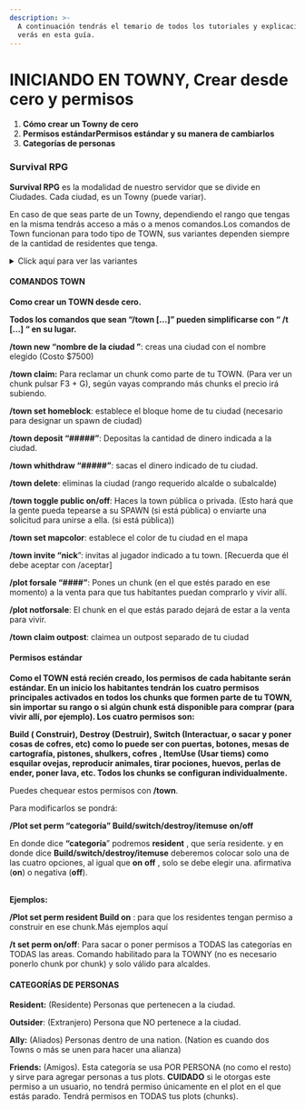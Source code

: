 ```yaml
---
description: >-
  A continuación tendrás el temario de todos los tutoriales y explicaciones que
  verás en esta guía.
---
```


# INICIANDO EN TOWNY, Crear desde cero y permisos

1. **Cómo crear un Towny de cero**
2. **Permisos estándarPermisos estándar y su manera de cambiarlos**
3. **Categorías de personas**

### **Survival RPG**

​**Survival RPG** es la modalidad de nuestro servidor que se divide en Ciudades. Cada ciudad, es un Towny (puede variar).&#x20;

En caso de que seas parte de un Towny, dependiendo el rango que tengas en la misma tendrás acceso a más o a menos comandos.Los comandos de Town funcionan para todo tipo de TOWN, sus variantes dependen siempre de la cantidad de residentes que tenga.

<details>

<summary>Click aquí para ver las variantes</summary>

Campamento (1 residente), asentamiento (5 residentes), Tribu (10 Residentes), Villa (15 residentes), Ciudad pequeña (20 residentes), Ciudad (35 residentes), Ciudad grande (50 residentes), Metrópolis (80 residentes)

</details>

#### COMANDOS TOWN <a href="#comandos-town" id="comandos-town"></a>

**Como crear un TOWN desde cero.**

**Todos los comandos que sean “/town \[...]” pueden simplificarse con “ /t \[...] “ en su lugar.**&#x20;

**/town new “nombre de la ciudad ”**: creas una ciudad con el nombre elegido (Costo $7500)&#x20;

**/town claim:** Para reclamar un chunk como parte de tu TOWN. (Para ver un chunk pulsar F3 + G), según vayas comprando más chunks el precio irá subiendo.&#x20;

**/town set homeblock**: establece el bloque home de tu ciudad (necesario para designar un spawn de ciudad)&#x20;

**/town deposit “#####”**: Depositas la cantidad de dinero indicada a la ciudad.&#x20;

**/town whithdraw “#####”**: sacas el dinero indicado de tu ciudad.&#x20;

**/town delete**: eliminas la ciudad (rango requerido alcalde o subalcalde)&#x20;

**/town toggle public on/off**: Haces la town pública o privada. (Esto hará que la gente pueda tepearse a su SPAWN (si está pública) o enviarte una solicitud para unirse a ella. (si está pública))&#x20;

**/town set mapcolor**: establece el color de tu ciudad en el mapa&#x20;

**/town invite “nick**”: invitas al jugador indicado a tu town. \[Recuerda que él debe aceptar con /aceptar]&#x20;

**/plot forsale “####”**: Pones un chunk (en el que estés parado en ese momento) a la venta para que tus habitantes puedan comprarlo y vivir allí.&#x20;

**/plot notforsale**: El chunk en el que estás parado dejará de estar a la venta para vivir.&#x20;

**/town claim outpost**: claimea un outpost separado de tu ciudad

#### Permisos estándar <a href="#permisos-estandar" id="permisos-estandar"></a>

**Como el TOWN está recién creado, los permisos de cada habitante serán estándar. En un inicio los habitantes tendrán los cuatro permisos principales activados en todos los chunks que formen parte de tu TOWN, sin importar su rango o si algún chunk está disponible para comprar (para vivir allí, por ejemplo). Los cuatro permisos son:**

**Build ( Construir), Destroy (Destruir), Switch (Interactuar, o sacar y poner cosas de cofres, etc) como lo puede ser con puertas, botones, mesas de cartografía, pistones, shulkers, cofres , ItemUse (Usar tiems) como esquilar ovejas, reproducir animales, tirar pociones, huevos, perlas de ender, poner lava, etc. Todos los chunks se configuran individualmente.**

Puedes chequear estos permisos con **/town**.&#x20;

Para modificarlos se pondrá:

**/Plot set perm “categoría” Build/switch/destroy/itemuse** **on/off**&#x20;

En donde dice **“categoría**” podremos **resident** , que sería residente. y en donde dice **Build/switch/destroy/itemuse** deberemos colocar solo una de las cuatro opciones, al igual que **on** **off** , solo se debe elegir una. afirmativa (**on**) o negativa (**off**).&#x20;

\
**Ejemplos:**&#x20;

**/Plot set perm resident Build on** : para que los residentes tengan permiso a construir en ese chunk.Más ejemplos aquí

**/t set perm on/off**: Para sacar o poner permisos a TODAS las categorías en TODAS las areas. Comando habilitado para la TOWNY (no es necesario ponerlo chunk por chunk) y solo válido para alcaldes.

#### **CATEGORÍAS DE PERSONAS** <a href="#categorias-de-personas" id="categorias-de-personas"></a>

**Resident:** (Residente) Personas que pertenecen a la ciudad.&#x20;

**Outsider**: (Extranjero) Persona que NO pertenece a la ciudad.&#x20;

**Ally:** (Aliados) Personas dentro de una nation. (Nation es cuando dos Towns o más se unen para hacer una alianza)&#x20;

**Friends:** (Amigos). Esta categoría se usa POR PERSONA (no como el resto) y sirve para agregar personas a tus plots. **CUIDADO** si le otorgas este permiso a un usuario, no tendrá permiso únicamente en el plot en el que estás parado. Tendrá permisos en TODAS tus plots (chunks).​
